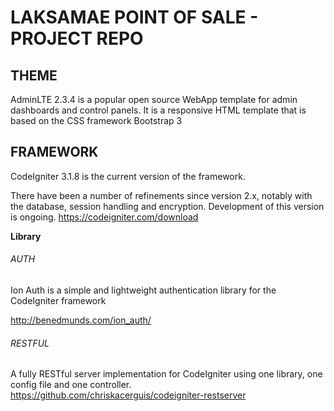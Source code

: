 # LAKSAMAE POINT OF SALE - PROJECT REPO


## THEME
AdminLTE 2.3.4 is a popular open source WebApp template for admin dashboards and control panels. 
It is a responsive HTML template that is based on the CSS framework Bootstrap 3

## FRAMEWORK
CodeIgniter 3.1.8 is the current version of the framework.

There have been a number of refinements since version 2.x, notably with the database, session handling and encryption. Development of this version is ongoing.
https://codeigniter.com/download

 **Library**
###### AUTH<br>
Ion Auth is a simple and lightweight authentication library for the CodeIgniter framework

http://benedmunds.com/ion_auth/

###### RESTFUL<br>
A fully RESTful server implementation for CodeIgniter using one library, one config file and one controller.
https://github.com/chriskacerguis/codeigniter-restserver
